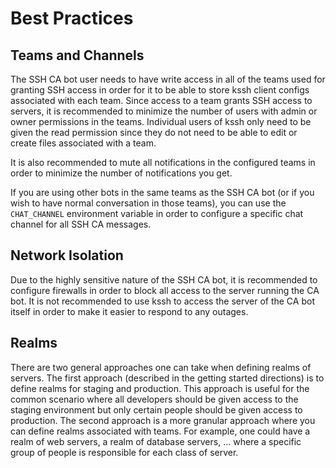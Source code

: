 # Best Practices

## Teams and Channels

The SSH CA bot user needs to have write access in all of the teams used for
granting SSH access in order for it to be able to store kssh client configs
associated with each team. Since access to a team grants SSH access to servers,
it is recommended to minimize the number of users with admin or owner
permissions in the teams. Individual users of kssh only need to be given the
read permission since they do not need to be able to edit or create files
associated with a team. 

It is also recommended to mute all notifications in the configured teams in
order to minimize the number of notifications you get. 

If you are using other bots in the same teams as the SSH CA bot (or if you wish
to have normal conversation in those teams), you can use the `CHAT_CHANNEL`
environment variable in order to configure a specific chat channel for all SSH
CA messages. 

## Network Isolation

Due to the highly sensitive nature of the SSH CA bot, it is recommended to
configure firewalls in order to block all access to the server running the CA
bot. It is not recommended to use kssh to access the server of the CA bot
itself in order to make it easier to respond to any outages. 

## Realms

There are two general approaches one can take when defining realms of servers.
The first approach (described in the getting started directions) is to define
realms for staging and production. This approach is useful for the common
scenario where all developers should be given access to the staging environment
but only certain people should be given access to production. The second
approach is a more granular approach where you can define realms associated
with teams.  For example, one could have a realm of web servers, a realm of
database servers, ... where a specific group of people is responsible for each
class of server. 
